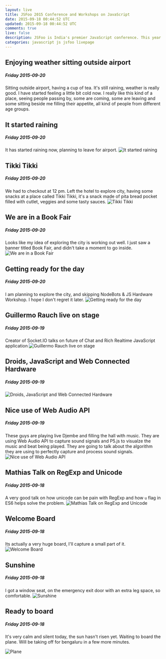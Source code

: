 ```yaml
---
layout: live
title: JSFoo 2015 Conference and Workshops on JavaScript
date: 2015-09-18 00:44:52 UTC
updated: 2015-09-18 00:44:52 UTC
comments: true
live: false
description: JSFoo is India's premier JavaScript conference. This year JSFoo is about the future of JavaScript. I am attending the two day conference on 18-19th September and a workshop on NodeBots & JS Hardware on 20th September in Bengaluru. 
categories: javascript js jsfoo livepage
---
```


Enjoying weather sitting outside airport
----
##### Friday 2015-09-20 #####
Sitting outside airport, having a cup of tea. It's still raining, weather is really good. I have started feeling a little bit cold now. I really like this kind of a place, seeing people passing by, some are coming, some are leaving and some sitting beside me filling their appetite, all kind of people from different age groups.


It started raining
----
##### Friday 2015-09-20 #####
It has started raining now, planning to leave for airport.
<img src="http://i.imgur.com/dsg28Kj.jpg" alt="It started raining" />

Tikki Tikki
----
##### Friday 2015-09-20 #####
We had to checkout at 12 pm. Left the hotel to explore city, having some snacks at a place called Tikki Tikki, it's a snack made of pita bread pocket filled with cutlet, veggies and some tasty sauces.
<img src="http://i.imgur.com/Fub28DE.jpg" alt="Tikki Tikki" />

We are in a Book Fair
----
##### Friday 2015-09-20 #####
Looks like my idea of exploring the city is working out well. I just saw a banner titled Book Fair, and didn't take a moment to go inside.
<img src="http://i.imgur.com/54Du7uB.jpg" alt="We are in a Book Fair" />


Getting ready for the day
----
##### Friday 2015-09-20 #####
I am planning to explore the city, and skipping NodeBots & JS Hardware Workshop. I hope I don't regret it later.
<img src="http://i.imgur.com/yT5rbzs.jpg" alt="Getting ready for the day" />



Guillermo Rauch live on stage
----
##### Friday 2015-09-19 #####
Creator of Socket.IO talks on future of Chat and Rich Realtime JavaScript application
<img src="http://i.imgur.com/fxBYyr6.jpg" alt="Guillermo Rauch live on stage" />


Droids, JavaScript and Web Connected Hardware
----
##### Friday 2015-09-19 #####
<img src="http://i.imgur.com/IPR6dnQ.jpg" alt="Droids, JavaScript and Web Connected Hardware" />

Nice use of Web Audio API
----
##### Friday 2015-09-19 #####
These guys are playing live Djembe and filling the hall with music. They are using Web Audio API to capture sound signals and P5.js to visualze the music and beat being played. They are going to talk about the algorithm they are using to perfectly capture and process sound signals.
<img src="http://i.imgur.com/PYnqSP6.jpg" alt="Nice use of Web Audio API" />


Mathias Talk on RegExp and Unicode
----
##### Friday 2015-09-18 #####
A very good talk on how unicode can be pain with RegExp and how `u` flag in ES6 helps solve the problem.
<img src="http://i.imgur.com/gnseXuA.jpg" alt="Mathias Talk on RegExp and Unicode" />

Welcome Board
----
##### Friday 2015-09-18 #####
Its actually a very huge board, I'll capture a small part of it.
<img src="http://i.imgur.com/m9AIzoG.jpg" alt="Welcome Board" />

Sunshine
----
##### Friday 2015-09-18 #####
I got a window seat, on the emergency exit door with an extra leg space, so comfortable.
<img src="http://i.imgur.com/pF3mxWP.jpg" alt="Sunshine" />

Ready to board
----
##### Friday 2015-09-18 #####

It's very calm and silent today, the sun hasn't risen yet. Waiting to board the plane. Will be taking off for bengaluru in a few more minutes.

<img src="http://i.imgur.com/879UMbF.jpg" alt="Plane" />
